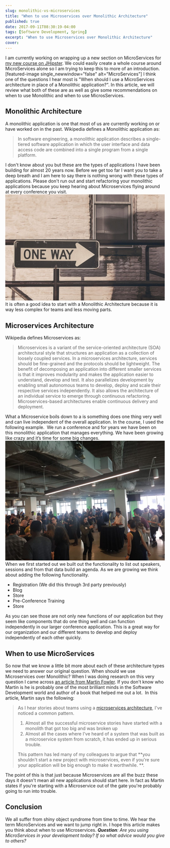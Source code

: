 ```yaml
---
slug: monolithic-vs-microservices
title: "When to use Microservices over Monolithic Architecture"
published: true
date: 2017-09-11T08:30:19-04:00
tags: [Software Development, Spring]
excerpt: "When to use Microservices over Monolithic Architecture"
cover: 
---
```


I am currently working on wrapping up a new section on MicroServices for [my new course on JHipster](https://therealdanvega.com/jhipster). We could easily create a whole course around MicroServices alone so I am trying to keep this to more of an introduction.  \[featured-image single\_newwindow="false" alt="MicroServices"\] I think one of the questions I hear most is "When should I use a MicroServices architecture in place of a Monolithic application?". In this article, we will review what both of these are as well as give some recommendations on when to use Monolithic and when to use MicrosServices. 

## Monolithic Architecture

A monolithic application is one that most of us are currently working on or have worked on in the past. Wikipedia defines a Monolithic application as:

> In software engineering, a monolithic application describes a single-tiered software application in which the user interface and data access code are combined into a single program from a single platform.

I don't know about you but these are the types of applications I have been building for almost 20 years now. Before we get too far I want you to take a deep breath and I am here to say there is nothing wrong with these types of applications. Please don't run out and start refactoring your monolithic applications because you keep hearing about Microservices flying around at every conference you visit.  [![Monolithic Application](./road-street-sign-way-1-1024x682.jpg)](https://therealdanvega.com/wp-content/uploads/2017/09/road-street-sign-way-1.jpg) It is often a good idea to start with a Monolithic Architecture because it is way less complex for teams and less moving parts. 

## Microservices Architecture

Wikipedia defines Microservices as:

> <span style="s1">Microservices</span> <span style="s2">is a variant of the service-oriented architecture (SOA) architectural style that structures an application as a collection of loosely coupled services. In a microservices architecture, services should be fine-grained and the protocols should be lightweight. The benefit of decomposing an application into different smaller services is that it improves modularity and makes the application easier to understand, develop and test. It also parallelizes development by enabling small autonomous teams to develop, deploy and scale their respective services independently. It also allows the architecture of an individual service to emerge through continuous refactoring. Microservices-based architectures enable continuous delivery and deployment.</span>

What a Microservice boils down to a is something does one thing very well and can live independent of the overall application. In the course, I used the following example.  <span style="font-family: -apple-system, BlinkMacSystemFont, 'Segoe UI', Roboto, Oxygen-Sans, Ubuntu, Cantarell, 'Helvetica Neue', sans-serif;">We run a conference and for years we have been on this monolithic application that manages everything. We have been growing like crazy and it’s time for some big changes.</span> [![Microservices](./IMG_5429-1024x768.jpg)](https://therealdanvega.com/wp-content/uploads/2017/09/IMG_5429.jpg) When we first started out we built out the functionality to list out speakers, sessions and from that data build an agenda. As we are growing we think about adding the following functionality. 

*   Registration (We did this through 3rd party previously) 
*   Blog
*   Store
*   Pre-Conference Training
*   Store

As you can see those are not only new functions of our application but they seem like components that do one thing well and can function independently in our larger conference application. This is a great way for our organization and our different teams to develop and deploy independently of each other quickly. 

## When to use MicroServices

So now that we know a little bit more about each of these architecture types we need to answer our original question. When should we use Microservices over Monolithic? When I was doing research on this very question I came across [an article from Martin Fowler](https://martinfowler.com/bliki/MonolithFirst.html). If you don't know who Martin is he is probably one of the most brilliant minds in the Software Development world and author of a book that helped me out a lot.  In this article, Martin says the following: 

> As I hear stories about teams using a [microservices architecture](https://martinfowler.com/articles/microservices.html), I've noticed a common pattern.
> 
> 1.  Almost all the successful microservice stories have started with a monolith that got too big and was broken up
> 2.  Almost all the cases where I've heard of a system that was built as a microservice system from scratch, it has ended up in serious trouble.
> 
> This pattern has led many of my colleagues to argue that **you shouldn't start a new project with microservices, even if you're sure your application will be big enough to make it worthwhile. **.

The point of this is that just because Microservices are all the buzz these days it doesn't mean all new applications should start here. In fact as Martin states if you're starting with a Microservice out of the gate you're probably going to run into trouble. 

## Conclusion

We all suffer from shiny object syndrome from time to time. We hear the term MicroServices and we want to jump right in. I hope this article makes you think about when to use Microservices. _**Question**: Are you using MicroServices in your development today? If so what advice would you give to others?_